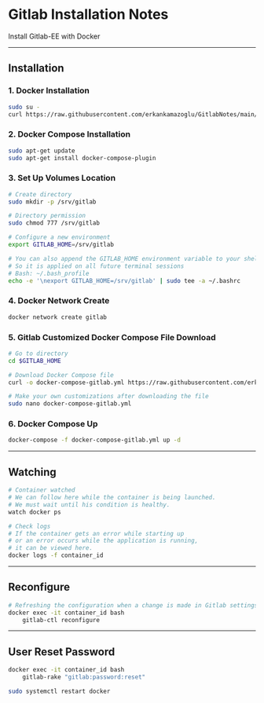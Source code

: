 # Gitlab Installation Notes

Install Gitlab-EE with Docker

***

## Installation

### 1. Docker Installation 

```bash
sudo su -
curl https://raw.githubusercontent.com/erkankamazoglu/GitlabNotes/main/docker-install.sh | bash
```

### 2. Docker Compose Installation 

```bash
sudo apt-get update
sudo apt-get install docker-compose-plugin
```

### 3. Set Up Volumes Location

```bash
# Create directory
sudo mkdir -p /srv/gitlab

# Directory permission 
sudo chmod 777 /srv/gitlab

# Configure a new environment
export GITLAB_HOME=/srv/gitlab

# You can also append the GITLAB_HOME environment variable to your shell’s profile 
# So it is applied on all future terminal sessions 
# Bash: ~/.bash_profile
echo -e '\nexport GITLAB_HOME=/srv/gitlab' | sudo tee -a ~/.bashrc
```

### 4. Docker Network Create

```bash 
docker network create gitlab
```

### 5. Gitlab Customized Docker Compose File Download

```bash 
# Go to directory
cd $GITLAB_HOME

# Download Docker Compose file
curl -o docker-compose-gitlab.yml https://raw.githubusercontent.com/erkankamazoglu/GitlabNotes/main/docker-compose-gitlab.yml

# Make your own customizations after downloading the file
sudo nano docker-compose-gitlab.yml
```

### 6. Docker Compose Up

```bash 
docker-compose -f docker-compose-gitlab.yml up -d 
```

***

## Watching

```bash 
# Container watched
# We can follow here while the container is being launched. 
# We must wait until his condition is healthy.
watch docker ps

# Check logs
# If the container gets an error while starting up 
# or an error occurs while the application is running, 
# it can be viewed here.
docker logs -f container_id
```

***

## Reconfigure

```bash 
# Refreshing the configuration when a change is made in Gitlab settings.
docker exec -it container_id bash
    gitlab-ctl reconfigure
```

***

## User Reset Password
```bash 
docker exec -it container_id bash
    gitlab-rake "gitlab:password:reset"

sudo systemctl restart docker
```
